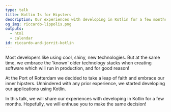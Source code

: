 ```yaml
---
type: talk
title: Kotlin Is for Hipsters
description: Our experiences with developing in Kotlin for a few months.
og_img: riccardo-lippolis.png
outputs:
  - html
  - calendar
id: riccardo-and-jorrit-kotlin
---
```


Most developers like using cool, shiny, new technologies. But at the same time, we embrace the 'known' older technology stacks when creating software which will run in production, and for good reason!

At the Port of Rotterdam we decided to take a leap of faith and embrace our inner hipsters. Unhindered with any prior experience, we started developing our applications using Kotlin.

In this talk, we will share our experiences with developing in Kotlin for a few months. Hopefully, we will enthuse you to make the same decision!

<!--
Most developers like using cool, shiny, new technologies. But at the same time, we embrace the 'known' older technology stacks when creating software which will run in production, and for good reason!

At the Port of Rotterdam we decided to take a leap of faith and embrace our inner hipsters. Unhindered with any prior experience, we started developing our applications using Kotlin.

In this talk, we will share our experiences with developing in Kotlin for a few months. Hopefully, we will enthuse you to make the same decision!

We have given this talk once before at the Rotterdam Java User Group in The Netherlands (see: https://www.meetup.com/nl-NL/RotterdamJUG/events/257702100/?eventId=257702100) for a crowd of +/- 30 people, together with a Kotlin workshop. The reactions were all positive!
-->
